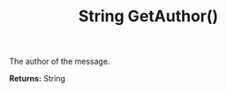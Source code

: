 ﻿---
uid: crmscript_ref_NSChatMessage_GetAuthor
title: String GetAuthor()
intellisense: NSChatMessage.GetAuthor
keywords: NSChatMessage, GetAuthor
so.topic: reference
---

The author of the message.

**Returns:** String


